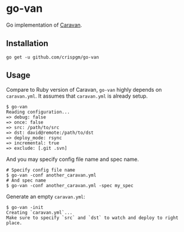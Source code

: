 # go-van

Go implementation of [Caravan](https://github.com/crispgm/caravan).

## Installation

```shell
go get -u github.com/crispgm/go-van
```

## Usage

Compare to Ruby version of Caravan, `go-van` highly depends on `caravan.yml`. It assumes that `caravan.yml` is already setup.

```shell
$ go-van
Reading configuration...
=> debug: false
=> once: false
=> src: /path/to/src
=> dst: david@remote:/path/to/dst
=> deploy_mode: rsync
=> incremental: true
=> exclude: [.git .svn]
```

And you may specify config file name and spec name.

```shell
# Specify config file name
$ go-van -conf another_caravan.yml
# And spec name
$ go-van -conf another_caravan.yml -spec my_spec
```

Generate an empty `caravan.yml`:

```shell
$ go-van -init
Creating `caravan.yml`...
Make sure to specify `src` and `dst` to watch and deploy to right place.
```
